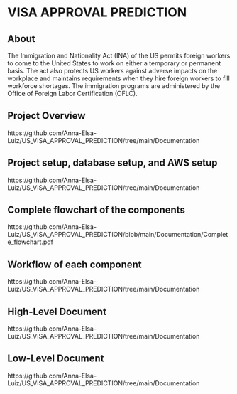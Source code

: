 <!DOCTYPE html>
<html lang="en">
<head>
    <meta charset="UTF-8">
    
    
</head>
<body>

<h1>VISA APPROVAL PREDICTION</h1>

<h2>About</h2>
<p>
    The Immigration and Nationality Act (INA) of the US permits foreign workers to come to the United States to work on either a temporary or permanent basis. The act also protects US workers against adverse impacts on the workplace and maintains requirements when they hire foreign workers to fill workforce shortages. The immigration programs are administered by the Office of Foreign Labor Certification (OFLC).
</p>

<h2>Project Overview</h2>
<p>
    https://github.com/Anna-Elsa-Luiz/US_VISA_APPROVAL_PREDICTION/tree/main/Documentation
</p>

<h2>Project setup, database setup, and AWS setup</h2>
<p>
    https://github.com/Anna-Elsa-Luiz/US_VISA_APPROVAL_PREDICTION/tree/main/Documentation
</p>

<h2>Complete flowchart of the components</h2>
<p>
    https://github.com/Anna-Elsa-Luiz/US_VISA_APPROVAL_PREDICTION/blob/main/Documentation/Complete_flowchart.pdf
</p>

<h2>Workflow of each component</h2>
<p>
    https://github.com/Anna-Elsa-Luiz/US_VISA_APPROVAL_PREDICTION/tree/main/Documentation

<h2>High-Level Document</h2>
<p>
    https://github.com/Anna-Elsa-Luiz/US_VISA_APPROVAL_PREDICTION/tree/main/Documentation
</p>

<h2>Low-Level Document</h2>
<p>
    https://github.com/Anna-Elsa-Luiz/US_VISA_APPROVAL_PREDICTION/tree/main/Documentation
</p>

</body>
</html>
